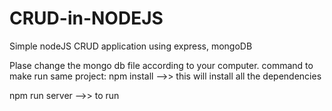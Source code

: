 # CRUD-in-NODEJS
Simple nodeJS CRUD application using express, mongoDB

Plase change the mongo db file according to your computer.
command to make run same project: npm install -->> this will install all the dependencies

npm run server -->> to run 
